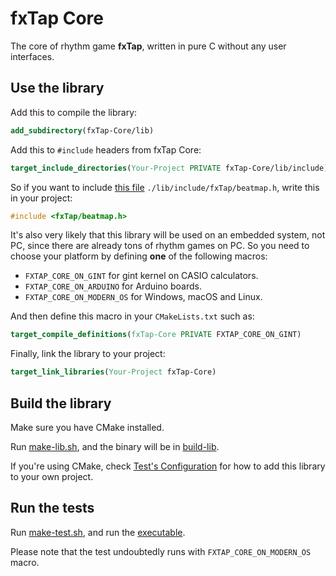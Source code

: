 # fxTap Core

The core of rhythm game **fxTap**, 
written in pure C without any user interfaces.

## Use the library

Add this to compile the library:

```cmake
add_subdirectory(fxTap-Core/lib)
```

Add this to `#include` headers from fxTap Core:

```cmake
target_include_directories(Your-Project PRIVATE fxTap-Core/lib/include)
```

So if you want to include [this file](./lib/include/fxTap/beatmap.h)
`./lib/include/fxTap/beatmap.h`, write this in your project:

```c
#include <fxTap/beatmap.h>
```

It's also very likely that this library will be used on an embedded system,
not PC, since there are already tons of rhythm games on PC.
So you need to choose your platform by defining **one** of the following macros:

* `FXTAP_CORE_ON_GINT` for gint kernel on CASIO calculators.
* `FXTAP_CORE_ON_ARDUINO` for Arduino boards.
* `FXTAP_CORE_ON_MODERN_OS` for Windows, macOS and Linux.

And then define this macro in your `CMakeLists.txt` such as:

```cmake
target_compile_definitions(fxTap-Core PRIVATE FXTAP_CORE_ON_GINT)
```

Finally, link the library to your project:

```cmake
target_link_libraries(Your-Project fxTap-Core)
```

## Build the library

Make sure you have CMake installed.

Run [make-lib.sh](./make-lib.sh),
and the binary will be in [build-lib](./build-lib).

If you're using CMake, check [Test's Configuration](./test/CMakeLists.txt)
for how to add this library to your own project.

## Run the tests

Run [make-test.sh](./make-test.sh),
and run the [executable](./build-test/fxTap-Core-Test).

Please note that the test undoubtedly runs with `FXTAP_CORE_ON_MODERN_OS` macro.
